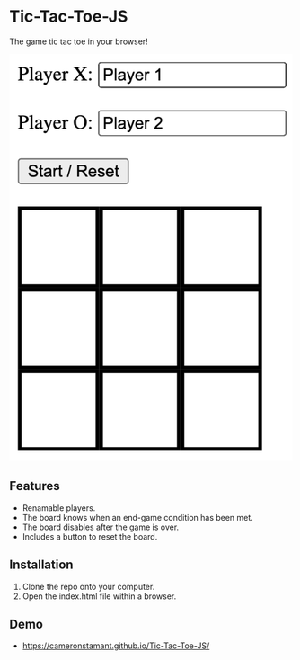 # Tic-Tac-Toe-JS

The game tic tac toe in your browser!

<p align="center">
  <img src="ticTacToe.png">
</p>

## Features

- Renamable players.
- The board knows when an end-game condition has been met.
- The board disables after the game is over.
- Includes a button to reset the board.

## Installation

1. Clone the repo onto your computer.
2. Open the index.html file within a browser.

## Demo

- https://cameronstamant.github.io/Tic-Tac-Toe-JS/
